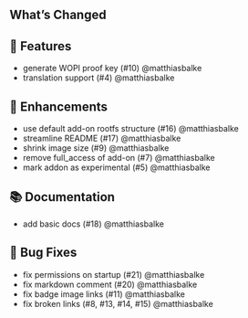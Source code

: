 ## What’s Changed

## 🚀 Features
* generate WOPI proof key (#10) @matthiasbalke
* translation support (#4) @matthiasbalke

##  🚀 Enhancements
* use default add-on rootfs structure (#16) @matthiasbalke
* streamline README (#17) @matthiasbalke
* shrink image size (#9) @matthiasbalke
* remove full_access of add-on (#7) @matthiasbalke
* mark addon as experimental (#5) @matthiasbalke

## 📚 Documentation
* add basic docs (#18) @matthiasbalke

## 🐛 Bug Fixes

* fix permissions on startup (#21) @matthiasbalke
* fix markdown comment (#20) @matthiasbalke
* fix badge image links (#11) @matthiasbalke
* fix broken links (#8, #13, #14, #15) @matthiasbalke
